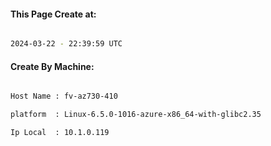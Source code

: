 
   
#### This Page Create at:

```bash

2024-03-22 - 22:39:59 UTC

```

#### Create By Machine:

```bash

Host Name : fv-az730-410

platform  : Linux-6.5.0-1016-azure-x86_64-with-glibc2.35

Ip Local  : 10.1.0.119

```

